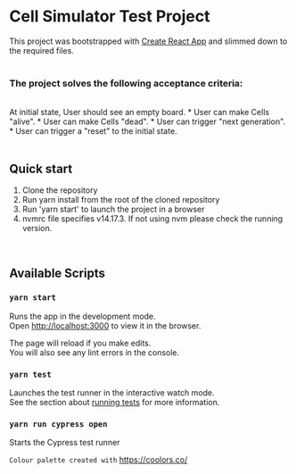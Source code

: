# Cell Simulator Test Project

This project was bootstrapped with [Create React App](https://github.com/facebook/create-react-app) and slimmed down to the required files.
<br><br>
### The project solves the following acceptance criteria:
<br>
At initial state, User should see an empty board.
* User can make Cells "alive".
* User can make Cells "dead".
* User can trigger "next generation".
* User can trigger a "reset" to the initial state.
<br><br>

## Quick start

1. Clone the repository
2. Run yarn install from the root of the cloned repository
3. Run 'yarn start' to launch the project in a browser
4. nvmrc file specifies v14.17.3. If not using nvm please check the running version.

<br>


## Available Scripts

### `yarn start`

Runs the app in the development mode.\
Open [http://localhost:3000](http://localhost:3000) to view it in the browser.

The page will reload if you make edits.\
You will also see any lint errors in the console.

### `yarn test`

Launches the test runner in the interactive watch mode.\
See the section about [running tests](https://facebook.github.io/create-react-app/docs/running-tests) for more information.

### `yarn run cypress open`

Starts the Cypress test runner




`Colour palette created with`  https://coolors.co/
